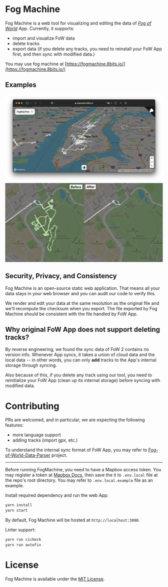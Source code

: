 # Fog Machine

Fog Machine is a web tool for visualizing and editing the data of [_Fog of World_](https://fogofworld.app/) App. Currently, it supports:

- import and visualize FoW data
- delete tracks
- export data (if you delete any tracks, you need to reinstall your FoW App first, and then sync with modified data.)

You may use fog machine at [https://fogmachine.8bits.io/](https://fogmachine.8bits.io/)

## Examples

![Demo Image (New York)](.github/landscape.png)
![Demo Image (Edit)](.github/edit.png)

## Security, Privacy, and Consistency

Fog Machine is an open-source static web application. That means all your data stays in your web browser and you can audit our code to verify this.

We render and edit your data at the same resolution as the original file and we'll recompute the checksum when you export. The file exported by Fog Machine should be consistent with the file handled by FoW App.

## Why original FoW App does not support deleting tracks?

By reverse engineering, we found the sync data of FoW 2 contains no version info. Whenever App syncs, it takes a union of cloud data and the local data -- in other words, you can only **add** tracks to the App's internal storage through syncing.

Also because of this, if you delete any track using our tool, you need to reinitialize your FoW App (clean up its internal storage) before syncing with modified data.

# Contributing

PRs are welcomed, and in particular, we are expecting the following features:

- more language support
- adding tracks (import gpx, etc.)

To understand the internal sync format of FoW App, you may refer to [Fog-of-World-Data-Parser](https://github.com/CaviarChen/Fog-of-World-Data-Parser) project.

---

Before running FogMachine, you need to have a Mapbox access token. You may register a token at [Mapbox Docs](https://docs.mapbox.com/help/getting-started/access-tokens/), then save the it to `.env.local` file at the repo's root directory. You may refer to `.env.local.example` file as an example.

Install required dependency and run the web App:

```bash
yarn install
yarn start
```

By default, Fog Machine will be hosted at `http://localhost:3000`.

Linter support:

```bash
yarn run cicheck
yarn run autofix
```

# License

Fog Machine is available under the [MIT License](https://opensource.org/licenses/MIT).
